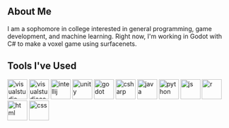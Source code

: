 ## About Me
I am a sophomore in college interested in general programming, game development, and machine learning.
Right now, I'm working in Godot with C# to make a voxel game using surfacenets.

<h2>Tools I've Used</h2>
<p align="left">
  <!-- Text Editors -->
  <img src="https://cdn.jsdelivr.net/gh/devicons/devicon@latest/icons/visualstudio/visualstudio-original.svg" alt="visualstudio" width="45" height="45"/>
  <img src="https://cdn.jsdelivr.net/gh/devicons/devicon@latest/icons/vscode/vscode-original.svg" alt="visualstudiocode" width="45" height="45" />
  <img src="https://cdn.jsdelivr.net/gh/devicons/devicon@latest/icons/intellij/intellij-original.svg" alt="intellij" width="45" height="45" />      
  <!-- Game Engines -->
  <img src="https://cdn.jsdelivr.net/gh/devicons/devicon@latest/icons/unity/unity-original.svg" alt="unity" width="45" height="45" />
  <img src="https://cdn.jsdelivr.net/gh/devicons/devicon@latest/icons/godot/godot-original.svg" alt="godot" width="45" height="45" />
  <!-- Languages -->
  <img src="https://cdn.jsdelivr.net/gh/devicons/devicon@latest/icons/csharp/csharp-original.svg" alt="csharp" width="45" height="45" />
  <img src="https://cdn.jsdelivr.net/gh/devicons/devicon@latest/icons/java/java-original.svg" alt="java" width="45" height="45" />
  <img src="https://cdn.jsdelivr.net/gh/devicons/devicon@latest/icons/python/python-original.svg" alt="python" width="45" height="45" />
  <img src="https://cdn.jsdelivr.net/gh/devicons/devicon@latest/icons/javascript/javascript-original.svg" alt="js" width="45" height="45" />
  <img src="https://cdn.jsdelivr.net/gh/devicons/devicon@latest/icons/r/r-original.svg" alt="r" width="45" height="45" />
  <img src="https://cdn.jsdelivr.net/gh/devicons/devicon@latest/icons/html5/html5-original.svg" alt="html" width="45" height="45"  />
  <img src="https://cdn.jsdelivr.net/gh/devicons/devicon@latest/icons/css3/css3-original.svg" alt="css" width="45" height="45" />         
</p>

